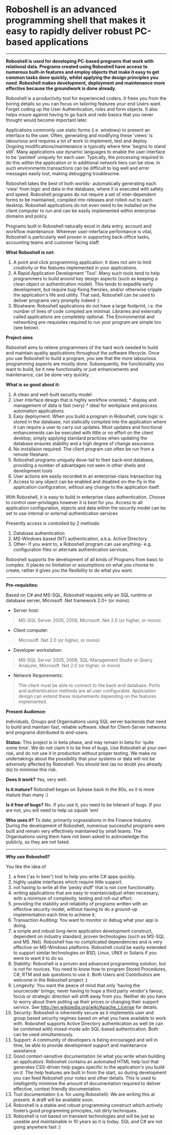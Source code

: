 # Roboshell is an advanced programming shell that makes it easy to rapidly deliver robust PC-based applications #


---


**Roboshell is used for developing PC-based programs that work with relational data.  Programs created using Roboshell have access to numerous built-in features and employ objects that make it easy to get common tasks done quickly, whilst applying the design principles you need. Robeshell makes development, deployment and maintenance more effective because the groundwork is done already.**

Roboshell is a productivity tool for experienced coders. It frees you from the boring details so you can focus on tailoring features your end Users want. Forget coding up the User Authentication, roles and form objects. It also helps insure against having to go back and redo basics that you never thought would become important later.

Applications commonly use static forms (i.e. windows) to present an interface to the user. Often, generating and modifying these 'views' is labourious and requires a lot of work to implement, test and deploy. Ongoing modifications/maintenance is typically where time 'begins to stand still'. Many applications use dynamic languages to enable the user interface to be 'painted' uniquely for each user. Typically, the processing required to do this within the application or in additional network tiers can be slow. In such environments transactions can be difficult to log well and error messages easily lost, making debugging troublesome.

Roboshell takes the best of both worlds- automatically generating each 'view' from logic and data in the database, where it is executed with safety and speed. Roboshell programs do not require a set of inter-dependent forms to be maintained, compiled into releases and rolled-out to each desktop. Roboshell applications do not even need to be installed on the client computer to run and can be easily implemented within enterprise domains and policy.

Programs built in Roboshell naturally excel in data entry, account and workflow maintenance. Wherever user-interface performance is vital, Roboshell is particularly well proven in supporting back-office tasks, accounting teams and customer facing staff.


**What Roboshell is not:**

  1. A point and click programming application: It does not aim to limit creativity or the features implemented in your applications.
  1. A Rapid Application Development 'Tool'. Many such tools tend to help programmers to build around key design aspects (such as keeping a clean object or authentication model). This tends to expedite early development, but require bug-fixing frenzies, and/or otherwise cripple the application's life and utility.  That said, Roboshell can be used to deliver programs very promptly indeed :)
  1. Bloatware: Roboshell applications do not have a large footprint, i.e. the number of lines of code compiled are minimal. Libraries and externally called applications are completely optional. The Environmental and networking pre-requisites required to run your program are simple too (see below).

**Project aims**

Roboshell aims to relieve programmers of the hard work needed to build and maintain quality applications throughout the software lifecycle. Once you use Roboshell to build a program, you see that the more labourious programming aspects are mostly done. Subsequently, the functionality you want to build, be it new functionality or just enhancements and maintenance, can be done very quickly.

**What is so good about it:**

  1. A clean and well-built security model
  1. User interface design that is highly workflow oriented;
    * display and management of data is fast (very)
    * ideal for workplace and process automation applications
  1. Easy deployment.  When you build a program in Roboshell, core logic is stored in the database, not statically compiled into the application where it can require a user to carry out updates. Most updates and functional enhancements can be executed with little or no effort on the client desktop; simply applying standard practices when updating the database ensures stability and a high degree of change assurance.
  1. No installaion required.  The client program can often be run from a remote fileshare.
  1. Roboshell programs uniquely dove-tail to their back-end database, providing a number of advantages not seen in other shells and development tools
  1. User actions are easily recorded in an enterprise-class transaction log
  1. Access to any object can be enabled and disabled on-the-fly in the application configuration, without any change to the application itself.

With Roboshell, it is easy to build in enterprise class authentication. Choose to control user-privilages however it is best for you. Access to all application configuration, objects and data within the security model can be set to use internal or external authentication services

Presently access is controlled by 2 methods:

  1. Database authentication
  1. MS-Windows based (NT) authentication, a.k.a. Active Directory
  1. Other- If you want to, a Roboshell program can use anything- e.g. configuration files or alternate authentication services.

Roboshell supports the development of all kinds of Programs from basic to complex.  It places no limitation or assumptions on what you choose to create, rather it gives you the flexibility to do what you want.


---


**Pre-requisites:**

Based on C# and MS-SQL, Roboshell requires only an SQL runtime or database server, Microsoft .Net framework 2.0+ (or mono).

  * Server host:
> MS-SQL Server 2005, 2008, Microsoft .Net 2.0 (or higher, or mono)

  * Client computer:
> Microsoft .Net 2.0 (or higher, or mono)

  * Developer workstation:
> MS-SQL Server 2005, 2008, SQL-Management Studio or Query Analyzer,
> Microsoft .Net 2.0 (or higher, or mono)

  * Network Requirements:
> The client must be able to connect to the back end database. Ports and authentication methods are all user configurable.
> Applciation design can extend these requirements depending on the features implemented.


**Present Audience:**

Individuals, Groups and Organisations using SQL server backends that need to build and maintain fast, reliable software. Ideal for Client-Server networks and programs distributed to end-users.

**Status:**
This project is in beta phase, and may remain in beta for 'quite some time'.  We do not claim it to be free of bugs. Use Roboshell at your own risk, and do not use it in production without proper testing. We make no undertakings about the possibility that your systems or data will not be adversely affected by Roboshell.  You should test (as no doubt you already do) to minimise this risk.

**Does it work?**
Yes, very well.

**Is it mature?**
Roboshell began on Sybase back in the 80s, so it is more mature than many :)

**Is it free of bugs?**
No. If you use it, you need to be tolerant of bugs. If you are not, you will need to help us squish 'em!

**Who uses it?**
To date, primarily orgnasiations in the Finance Industry.  During the development of Roboshell, numerous successful programs were built and remain very effectively maintained by small teams.  The Organisations using them have not been asked to acknowledge this publicly, so they are not listed.


---



**Why use Roboshell?**

You like the idea of
  1. a free ('as in beer') tool to help you write C# apps quickly.
  1. highly usable interfaces which require little support.
  1. not having to write all the 'pesky stuff' that is not core functionality.
  1. writing applications that are easy to maintain/adjust when necessary, with a minimum of complexity, testing and roll-out effort.
  1. providing the stability and reliability of programs written with an effective security model, without having to do a ground-up implementation each time to achieve it.
  1. Transaction Auditing: You want to monitor or debug what your app is doing.
  1. a simple and robust long-term application development construct, dependent on industry standard, proven technologies (such as MS-SQL and MS .Net).  Roboshell has no complicated dependencies and is very effective on MS-Windows platforms. Roboshell could be easily extended to support similar technologies on BSD, Linux, UNIX or Solaris if you were to want it to do so.
  1. Stability: Roboshell is a proven and advanced programming solution, but is not for novices.  You need to know how to program Stored Procedures, C#, RTM and ask questions to use it. Both Users and Contributors are welcome in the Roboshell project :)
  1. Longevity: You want the peace of mind that only 'having the sourcecode' brings; never having to hope a third party vendor's favour, focus or strategic direction will shift away from you.  Neither do you have to worry about them putting up their prices or changing their support service. See http://en.wikipedia.org/wiki/Apache_License for details.
  1. Security: Roboshell is inherrently secure as it implements user and group based security regimes based on what you have available to work with.  Roboshell supports Active Directory authentication as well (ie can be combined with) mixed-mode adn SQL-based authentication.  Both can be used simultaneously.
  1. Support: A community of developers is being encouraged and will in time, be able to provide  development support and maintenance assistance.
  1. Good context-sensitive documentation (ie what you write when building an applicaton): Roboshell contains an automated HTML help tool that generates CSS-driven help pages specific to the application's you build on it. The help features are built in from the start, so during development you can feed Roboshell your notes and other details. This is used to intelligently minimise the amount of documentation required to deliver effective, context friendly documentation.
  1. Tool documentation (i.e. for using Roboshell): We are writing this at present. A draft will be available soon.
  1. Roboshell is a stable and robust programming construct which actively fosters good programming principles, not dirty techniques.
  1. Roboshell is not based on transient technologies and will be just as useable and maintainable in 10 years as it is today.  SQL and C# are not going anywhere fast :)